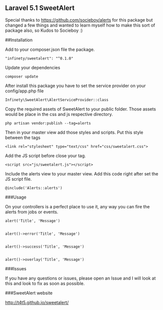 ## Laravel 5.1 SweetAlert

Special thanks to https://github.com/socieboy/alerts for this package but changed a few things and wanted to learn myself how to make this sort of package also, so Kudos to Socieboy :)

##Installation

Add to your composer.json file the package.

````
"infinety/sweetalert": "^0.1.0"
````

Update your dependencies

````
composer update
````

After install this package you have to set the service provider on your config/app.php file

````
Infinety\SweetAlert\AlertServiceProvider::class
````


Copy the required assets of SweetAlert to your public folder. Those assets would be place in the css and js respective directory.

````
php artisan vendor:publish --tag=alerts
````

Then in your master view add those styles and scripts. Put this style between the <head> </head> tags

````
<link rel="stylesheet" type="text/css" href="css/sweetalert.css">
````

Add the JS script before close your </body> tag.

````
<script src="js/sweetalert.js"></script>
````

Include the alerts view to your master view. Add this code right after set the JS script file.

````
@include('Alerts::alerts')
````

###Usage

On your controllers is a perfect place to use it, any way you can fire the alerts from jobs or events.

````
alert('Title', 'Message')


alert()->error('Title', 'Message')


alert()->success('Title', 'Message')


alert()->overlay('Title', 'Message')
````

###Issues

If you have any questions or issues, please open an Issue and I will look at this and look to fix as soon as possible.

###SweetAlert website

http://t4t5.github.io/sweetalert/